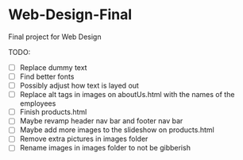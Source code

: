 # Web-Design-Final
Final project for Web Design


TODO:
- [ ] Replace dummy text
- [ ] Find better fonts
- [ ] Possibly adjust how text is layed out
- [ ] Replace alt tags in images on aboutUs.html with the names of the employees
- [ ] Finish products.html
- [ ] Maybe revamp header nav bar and footer nav bar
- [ ] Maybe add more images to the slideshow on products.html
- [ ] Remove extra pictures in images folder
- [ ] Rename images in images folder to not be gibberish